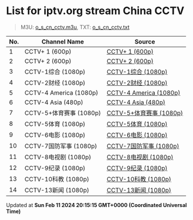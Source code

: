 # List for **iptv.org stream China CCTV**

> M3U: [o_s_cn_cctv.m3u](/o_s_cn_cctv.m3u), TXT: [o_s_cn_cctv.txt](/txt/o_s_cn_cctv.txt)

| No.  | Channel Name | Source |
| --- | ------------ | --- |
| 1 | CCTV+ 1 (600p) | [CCTV+ 1 (600p)](https://cd-live-stream.news.cctvplus.com/live/smil:CHANNEL1.smil/playlist.m3u8) |
| 2 | CCTV+ 2 (600p) | [CCTV+ 2 (600p)](https://cd-live-stream.news.cctvplus.com/live/smil:CHANNEL2.smil/playlist.m3u8) |
| 3 | CCTV-1综合 (1080p) | [CCTV-1综合 (1080p)](https://node1.olelive.com:6443/live/CCTV1HD/hls.m3u8) |
| 4 | CCTV-2财经 (1080p) | [CCTV-2财经 (1080p)](https://node1.olelive.com:6443/live/CCTV2HD/hls.m3u8) |
| 5 | CCTV-4 America (1080p) | [CCTV-4 America (1080p)](https://global.cgtn.cicc.media.caton.cloud/master/cgtn-america.m3u8) |
| 6 | CCTV-4 Asia (480p) | [CCTV-4 Asia (480p)](http://210.210.155.37/qwr9ew/s/s19/index.m3u8) |
| 7 | CCTV-5+体育赛事 (1080p) | [CCTV-5+体育赛事 (1080p)](https://node1.olelive.com:6443/live/CCTV5PHD/hls.m3u8) |
| 8 | CCTV-5体育 (1080p) | [CCTV-5体育 (1080p)](http://1.85.0.62:808/hls/503/index.m3u8) |
| 9 | CCTV-6电影 (1080p) | [CCTV-6电影 (1080p)](http://1.85.0.62:808/hls/6/index.m3u8) |
| 10 | CCTV-7国防军事 (1080p) | [CCTV-7国防军事 (1080p)](https://node1.olelive.com:6443/live/CCTV7HD/hls.m3u8) |
| 11 | CCTV-8电视剧 (1080p) | [CCTV-8电视剧 (1080p)](https://node1.olelive.com:6443/live/CCTV8HD/hls.m3u8) |
| 12 | CCTV-9纪录 (1080p) | [CCTV-9纪录 (1080p)](https://node1.olelive.com:6443/live/CCTV9HD/hls.m3u8) |
| 13 | CCTV-10科教 (1080p) | [CCTV-10科教 (1080p)](https://node1.olelive.com:6443/live/CCTV10HD/hls.m3u8) |
| 14 | CCTV-13新闻 (1080p) | [CCTV-13新闻 (1080p)](https://live-play.cctvnews.cctv.com/cctv/merge_cctv13.m3u8) |

Updated at **Sun Feb 11 2024 20:15:15 GMT+0000 (Coordinated Universal Time)**
